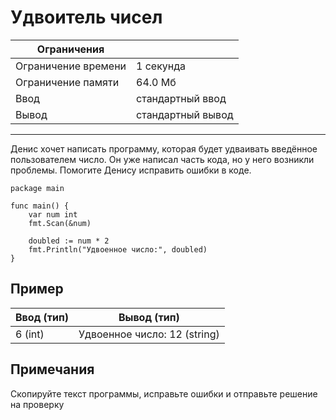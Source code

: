 # Удвоитель чисел

| Ограничения  ||
| ------------ | ------------ |
|Ограничение времени|1 секунда|
|Ограничение памяти|64.0 Мб|
|Ввод|стандартный ввод|
|Вывод|стандартный вывод|

---

Денис хочет написать программу, которая будет удваивать введённое пользователем число. Он уже написал часть кода, но у него возникли проблемы. Помогите Денису исправить ошибки в коде.

```golang
package main

func main() {
    var num int
    fmt.Scan(&num)
    
    doubled := num * 2
    fmt.Println("Удвоенное число:", doubled)
}
```

## Пример

|Ввод (тип)|Вывод (тип)|
|-|-|
|6 (int)|Удвоенное число: 12 (string)|

## Примечания

Скопируйте текст программы, исправьте ошибки и отправьте решение на проверку
